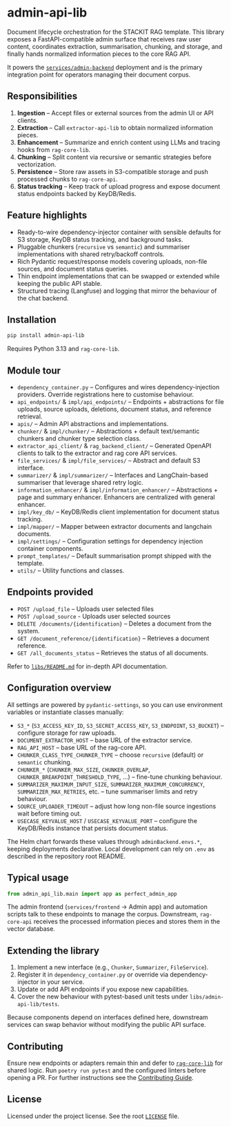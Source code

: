 # admin-api-lib

Document lifecycle orchestration for the STACKIT RAG template. This library exposes a FastAPI-compatible admin surface that receives raw user content, coordinates extraction, summarisation, chunking, and storage, and finally hands normalized information pieces to the core RAG API.

It powers the [`services/admin-backend`](https://github.com/stackitcloud/rag-template/tree/main/services/admin-backend) deployment and is the primary integration point for operators managing their document corpus.

## Responsibilities

1. **Ingestion** – Accept files or external sources from the admin UI or API clients.
2. **Extraction** – Call `extractor-api-lib` to obtain normalized information pieces.
3. **Enhancement** – Summarize and enrich content using LLMs and tracing hooks from `rag-core-lib`.
4. **Chunking** – Split content via recursive or semantic strategies before vectorization.
5. **Persistence** – Store raw assets in S3-compatible storage and push processed chunks to `rag-core-api`.
6. **Status tracking** – Keep track of upload progress and expose document status endpoints backed by KeyDB/Redis.

## Feature highlights

- Ready-to-wire dependency-injector container with sensible defaults for S3 storage, KeyDB status tracking, and background tasks.
- Pluggable chunkers (`recursive` vs `semantic`) and summariser implementations with shared retry/backoff controls.
- Rich Pydantic request/response models covering uploads, non-file sources, and document status queries.
- Thin endpoint implementations that can be swapped or extended while keeping the public API stable.
- Structured tracing (Langfuse) and logging that mirror the behaviour of the chat backend.

## Installation

```bash
pip install admin-api-lib
```

Requires Python 3.13 and `rag-core-lib`.

## Module tour

- `dependency_container.py` – Configures and wires dependency-injection providers. Override registrations here to customise behaviour.
- `api_endpoints/` & `impl/api_endpoints/` – Endpoints + abstractions for file uploads, source uploads, deletions, document status, and reference retrieval.
- `apis/` – Admin API abstractions and implementations.
- `chunker/` & `impl/chunker/` – Abstractions + default text/semantic chunkers and chunker type selection class.
- `extractor_api_client/` & `rag_backend_client/` – Generated OpenAPI clients to talk to the extractor and rag core API services.
- `file_services/` & `impl/file_services/` – Abstract and default S3 interface.
- `summarizer/` & `impl/summarizer/` – Interfaces and LangChain-based summariser that leverage shared retry logic.
- `information_enhancer/` & `impl/information_enhancer/` – Abstractions + page and summary enhancer. Enhancers are centralized with general enhancer.
- `impl/key_db/` – KeyDB/Redis client implementation for document status tracking.
- `impl/mapper/` – Mapper between extractor documents and langchain documents.
- `impl/settings/` – Configuration settings for dependency injection container components.
- `prompt_templates/` – Default summarisation prompt shipped with the template.
- `utils/` – Utility functions and classes.

## Endpoints provided

- `POST /upload_file` – Uploads user selected files
- `POST /upload_source` - Uploads user selected sources
- `DELETE /documents/{identification}` – Deletes a document from the system.
- `GET /document_reference/{identification}` – Retrieves a document reference.
- `GET /all_documents_status` – Retrieves the status of all documents.

Refer to [`libs/README.md`](../README.md#2-admin-api-lib) for in-depth API documentation.

## Configuration overview

All settings are powered by `pydantic-settings`, so you can use environment variables or instantiate classes manually:

- `S3_*` (`S3_ACCESS_KEY_ID`, `S3_SECRET_ACCESS_KEY`, `S3_ENDPOINT`, `S3_BUCKET`) – configure storage for raw uploads.
- `DOCUMENT_EXTRACTOR_HOST` – base URL of the extractor service.
- `RAG_API_HOST` – base URL of the rag-core API.
- `CHUNKER_CLASS_TYPE_CHUNKER_TYPE` – choose `recursive` (default) or `semantic` chunking.
- `CHUNKER_*` (`CHUNKER_MAX_SIZE`, `CHUNKER_OVERLAP`, `CHUNKER_BREAKPOINT_THRESHOLD_TYPE`, …) – fine-tune chunking behaviour.
- `SUMMARIZER_MAXIMUM_INPUT_SIZE`, `SUMMARIZER_MAXIMUM_CONCURRENCY`, `SUMMARIZER_MAX_RETRIES`, etc. – tune summariser limits and retry behaviour.
- `SOURCE_UPLOADER_TIMEOUT` – adjust how long non-file source ingestions wait before timing out.
- `USECASE_KEYVALUE_HOST` / `USECASE_KEYVALUE_PORT` – configure the KeyDB/Redis instance that persists document status.

The Helm chart forwards these values through `adminBackend.envs.*`, keeping deployments declarative. Local development can rely on `.env` as described in the repository root README.

## Typical usage

```python
from admin_api_lib.main import app as perfect_admin_app
```

The admin frontend (`services/frontend` → Admin app) and automation scripts talk to these endpoints to manage the corpus. Downstream, `rag-core-api` receives the processed information pieces and stores them in the vector database.

## Extending the library

1. Implement a new interface (e.g., `Chunker`, `Summarizer`, `FileService`).
2. Register it in `dependency_container.py` or override via dependency-injector in your service.
3. Update or add API endpoints if you expose new capabilities.
4. Cover the new behaviour with pytest-based unit tests under `libs/admin-api-lib/tests`.

Because components depend on interfaces defined here, downstream services can swap behavior without modifying the public API surface.

## Contributing

Ensure new endpoints or adapters remain thin and defer to [`rag-core-lib`](../rag-core-lib/) for shared logic. Run `poetry run pytest` and the configured linters before opening a PR. For further instructions see the [Contributing Guide](https://github.com/stackitcloud/rag-template/blob/main/CONTRIBUTING.md).

## License

Licensed under the project license. See the root [`LICENSE`](https://github.com/stackitcloud/rag-template/blob/main/LICENSE) file.
